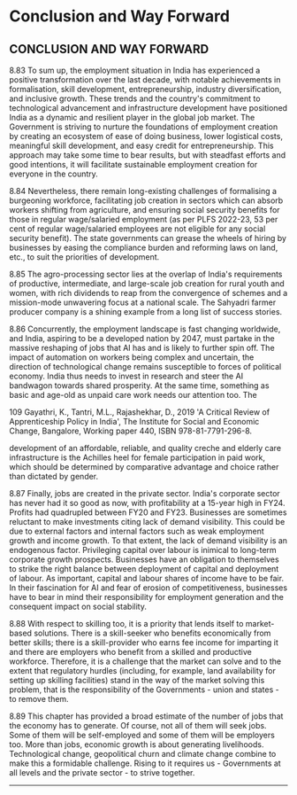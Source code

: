 # Conclusion and Way Forward

## CONCLUSION AND WAY FORWARD

8.83  To sum up, the employment situation in India has experienced a positive transformation over the last decade, with notable achievements  in  formalisation, skill  development, entrepreneurship,  industry  diversification,  and  inclusive  growth.  These  trends  and  the country's  commitment  to  technological  advancement  and  infrastructure  development  have positioned India as a dynamic and resilient player in the global job market. The Government is  striving  to  nurture  the  foundations  of  employment  creation  by  creating  an  ecosystem  of ease of doing business, lower logistical costs, meaningful skill development, and easy credit for entrepreneurship. This approach may take some time to bear results, but with steadfast efforts and good intentions, it will facilitate sustainable employment creation for everyone in the country.

8.84  Nevertheless, there remain long-existing challenges of formalising a burgeoning workforce, facilitating  job  creation  in  sectors  which  can  absorb  workers  shifting  from  agriculture,  and ensuring social security benefits for those in regular wage/salaried employment (as per PLFS 2022-23, 53 per cent of regular wage/salaried employees are not eligible for any social security benefit). The state governments can grease the wheels of hiring by businesses by easing the compliance burden and reforming laws on land, etc., to suit the priorities of development.

8.85  The  agro-processing  sector  lies  at  the  overlap  of  India's  requirements  of  productive, intermediate, and large-scale job creation for rural youth and women, with rich dividends to reap from the convergence of schemes and a mission-mode unwavering focus at a national scale. The Sahyadri farmer producer company is a shining example from a long list of success stories.

8.86  Concurrently, the employment landscape is fast changing worldwide, and India, aspiring to be a developed nation by 2047, must partake in the massive reshaping of jobs that AI has and is likely to further spin off. The impact of automation on workers being complex and uncertain, the direction of technological change remains susceptible to forces of political economy. India thus needs to invest in research and steer the AI bandwagon towards shared prosperity. At the same time, something as basic and age-old as unpaid care work needs our attention too. The

109 Gayathri,	K.,	Tantri,	M.L.,	Rajashekhar,	D.,	2019	'A	Critical	Review	of	Apprenticeship	Policy	in	India',	The Institute for Social and Economic Change, Bangalore, Working paper 440, ISBN 978-81-7791-296-8.

development of an affordable, reliable, and quality creche and elderly care infrastructure is the Achilles heel for female participation in paid work, which should be determined by comparative advantage and choice rather than dictated by gender.

8.87  Finally, jobs are created in the private sector. India's corporate sector has never had it so good as now, with profitability at a 15-year high in FY24. Profits had quadrupled between FY20 and  FY23.  Businesses  are  sometimes  reluctant  to  make  investments  citing  lack  of  demand visibility. This could be due to external factors and internal factors such as weak employment growth and income growth. To that extent, the lack of demand visibility is an endogenous factor. Privileging capital over labour is inimical to long-term corporate growth prospects. Businesses have an obligation to themselves to strike the right balance between deployment of capital and deployment of labour. As important, capital and labour shares of income have to be fair. In their fascination for AI and fear of erosion of competitiveness, businesses have to bear in mind their responsibility for employment generation and the consequent impact on social stability.

8.88  With respect to skilling too, it is a priority that lends itself to market-based solutions. There is a skill-seeker who benefits economically from better skills; there is a skill-provider who earns fee income for imparting it and there are employers who benefit from a skilled and productive workforce. Therefore, it is a challenge that the market can solve and to the extent that regulatory hurdles (including, for example, land availability for setting up skilling facilities) stand in the way of the market solving this problem, that is the responsibility of the Governments - union and states - to remove them.

8.89  This chapter has provided a broad estimate of the number of jobs that the economy has to generate. Of course, not all of them will seek jobs. Some of them will be self-employed and some of them will be employers too. More than jobs, economic growth is about generating livelihoods. Technological change, geopolitical churn and climate change combine to make this a  formidable challenge. Rising to it requires us - Governments at all levels and the private sector - to strive together.

********
